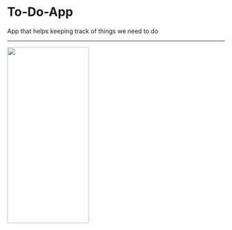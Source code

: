 # To-Do-App
App that helps keeping track of things we need to do

-----------------------------------------------------
<img src="Images/demo.gif"  width="189" height="409"> 



